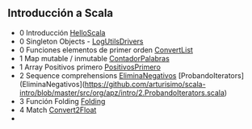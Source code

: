 ## Introducción a Scala

* 0 Introducción [HelloScala](https://github.com/arturisimo/scala-intro/blob/master/src/org/apz/intro/0.HelloScala.scala)
* 0 Singleton Objects - [LogUtilsDrivers](https://github.com/arturisimo/scala-intro/blob/master/src/org/apz/intro/0.LogUtilsDriver.scala)
* 0 Funciones elementos de primer orden [ConvertList](https://github.com/arturisimo/scala-intro/blob/master/src/org/apz/intro/0.ConvertList.scala)
* 1 Map mutable / inmutable [ContadorPalabras](https://github.com/arturisimo/scala-intro/blob/master/src/org/apz/intro/1.ContadorPalabras.scala)
* 1 Array Positivos primero [PositivosPrimero](https://github.com/arturisimo/scala-intro/blob/master/src/org/apz/intro/1.PositivosPrimero.scala)
* 2 Sequence comprehensions [EliminaNegativos](https://github.com/arturisimo/scala-intro/blob/master/src/org/apz/intro/2.EliminaNegativos.scala) [ProbandoIterators](EliminaNegativos](https://github.com/arturisimo/scala-intro/blob/master/src/org/apz/intro/2.ProbandoIterators.scala)
* 3 Función Folding [Folding](https://github.com/arturisimo/scala-intro/blob/master/src/org/apz/intro/3.Folding.scala)
* 4 Match [Convert2Float](https://github.com/arturisimo/scala-intro/blob/master/src/org/apz/intro/4.Convert2Float.scala)
*   